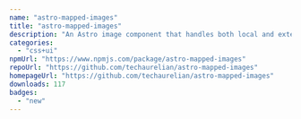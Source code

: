 ```yaml
---
name: "astro-mapped-images"
title: "astro-mapped-images"
description: "An Astro image component that handles both local and external images and includes the correct width and height attributes using pre-generated image maps."
categories:
  - "css+ui"
npmUrl: "https://www.npmjs.com/package/astro-mapped-images"
repoUrl: "https://github.com/techaurelian/astro-mapped-images"
homepageUrl: "https://github.com/techaurelian/astro-mapped-images"
downloads: 117
badges:
  - "new"
---
```

